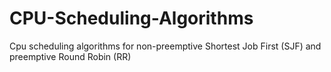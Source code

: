 # CPU-Scheduling-Algorithms

Cpu scheduling algorithms for non-preemptive Shortest Job First (SJF) and preemptive Round Robin (RR)
